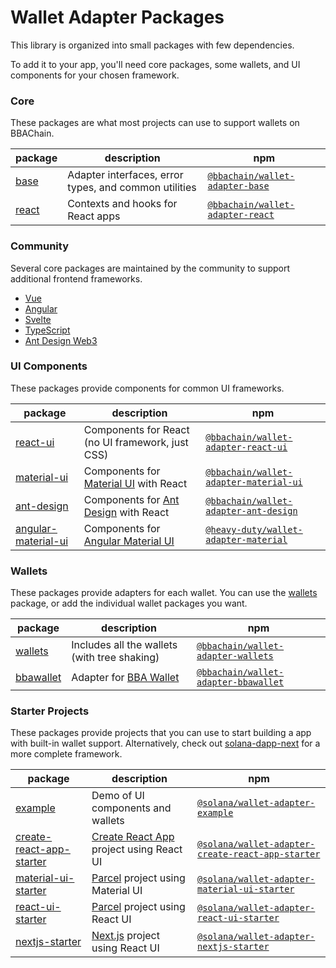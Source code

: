 # Wallet Adapter Packages

This library is organized into small packages with few dependencies.

To add it to your app, you'll need core packages, some wallets, and UI components for your chosen framework.

### Core

These packages are what most projects can use to support wallets on BBAChain.

| package                                                                             | description                                           | npm                                                                                          |
| ----------------------------------------------------------------------------------- | ----------------------------------------------------- | -------------------------------------------------------------------------------------------- |
| [base](https://github.com/bbachain/wallet-adapter/tree/master/packages/core/base)   | Adapter interfaces, error types, and common utilities | [`@bbachain/wallet-adapter-base`](https://npmjs.com/package/@bbachain/wallet-adapter-base)   |
| [react](https://github.com/bbachain/wallet-adapter/tree/master/packages/core/react) | Contexts and hooks for React apps                     | [`@bbachain/wallet-adapter-react`](https://npmjs.com/package/@bbachain/wallet-adapter-react) |

### Community

Several core packages are maintained by the community to support additional frontend frameworks.

-   [Vue](https://github.com/lorisleiva/solana-wallets-vue)
-   [Angular](https://github.com/heavy-duty/platform/tree/master/libs/wallet-adapter)
-   [Svelte](https://github.com/aztemi/svelte-on-solana-wallet-adapter)
-   [TypeScript](https://github.com/ronanyeah/solana-connect)
-   [Ant Design Web3](https://web3.ant.design/components/solana)

### UI Components

These packages provide components for common UI frameworks.

| package                                                                                                   | description                                                        | npm                                                                                                        |
| --------------------------------------------------------------------------------------------------------- | ------------------------------------------------------------------ | ---------------------------------------------------------------------------------------------------------- |
| [react-ui](https://github.com/bbachain/wallet-adapter/tree/master/packages/ui/react-ui)                   | Components for React (no UI framework, just CSS)                   | [`@bbachain/wallet-adapter-react-ui`](https://npmjs.com/package/@bbachain/wallet-adapter-react-ui)         |
| [material-ui](https://github.com/bbachain/wallet-adapter/tree/master/packages/ui/material-ui)             | Components for [Material UI](https://material-ui.com) with React   | [`@bbachain/wallet-adapter-material-ui`](https://npmjs.com/package/@bbachain/wallet-adapter-material-ui)   |
| [ant-design](https://github.com/bbachain/wallet-adapter/tree/master/packages/ui/ant-design)               | Components for [Ant Design](https://ant.design) with React         | [`@bbachain/wallet-adapter-ant-design`](https://npmjs.com/package/@bbachain/wallet-adapter-ant-design)     |
| [angular-material-ui](https://github.com/heavy-duty/platform/tree/master/libs/wallet-adapter/ui/material) | Components for [Angular Material UI](https://material.angular.io/) | [`@heavy-duty/wallet-adapter-material`](https://www.npmjs.com/package/@heavy-duty/wallet-adapter-material) |

### Wallets

These packages provide adapters for each wallet.
You can use the [wallets](https://github.com/bbachain/wallet-adapter/tree/master/packages/wallets/wallets) package, or add the individual wallet packages you want.

| package                                                                                        | description                                           | npm                                                                                                  |
| ---------------------------------------------------------------------------------------------- | ----------------------------------------------------- | ---------------------------------------------------------------------------------------------------- |
| [wallets](https://github.com/bbachain/wallet-adapter/tree/master/packages/wallets/wallets)     | Includes all the wallets (with tree shaking)          | [`@bbachain/wallet-adapter-wallets`](https://npmjs.com/package/@bbachain/wallet-adapter-wallets)     |
| [bbawallet](https://github.com/bbachain/wallet-adapter/tree/master/packages/wallets/bbawallet) | Adapter for [BBA Wallet](https://wallet.bbachain.com) | [`@bbachain/wallet-adapter-bbawallet`](https://npmjs.com/package/@bbachain/wallet-adapter-bbawallet) |

### Starter Projects

These packages provide projects that you can use to start building a app with built-in wallet support.
Alternatively, check out [solana-dapp-next](https://github.com/lisenmayben/solana-dapp-next) for a more complete framework.

| package                                                                                                                         | description                                                             | npm                                                                                                                            |
| ------------------------------------------------------------------------------------------------------------------------------- | ----------------------------------------------------------------------- | ------------------------------------------------------------------------------------------------------------------------------ |
| [example](https://github.com/solana-labs/wallet-adapter/tree/master/packages/starter/example)                                   | Demo of UI components and wallets                                       | [`@solana/wallet-adapter-example`](https://npmjs.com/package/@solana/wallet-adapter-example)                                   |
| [create-react-app-starter](https://github.com/solana-labs/wallet-adapter/tree/master/packages/starter/create-react-app-starter) | [Create React App](https://create-react-app.dev) project using React UI | [`@solana/wallet-adapter-create-react-app-starter`](https://npmjs.com/package/@solana/wallet-adapter-create-react-app-starter) |
| [material-ui-starter](https://github.com/solana-labs/wallet-adapter/tree/master/packages/starter/material-ui-starter)           | [Parcel](https://parceljs.org) project using Material UI                | [`@solana/wallet-adapter-material-ui-starter`](https://npmjs.com/package/@solana/wallet-adapter-material-ui-starter)           |
| [react-ui-starter](https://github.com/solana-labs/wallet-adapter/tree/master/packages/starter/react-ui-starter)                 | [Parcel](https://parceljs.org) project using React UI                   | [`@solana/wallet-adapter-react-ui-starter`](https://npmjs.com/package/@solana/wallet-adapter-react-ui-starter)                 |
| [nextjs-starter](https://github.com/solana-labs/wallet-adapter/tree/master/packages/starter/nextjs-starter)                     | [Next.js](https://nextjs.org) project using React UI                    | [`@solana/wallet-adapter-nextjs-starter`](https://npmjs.com/package/@solana/wallet-adapter-nextjs-starter)                     |
